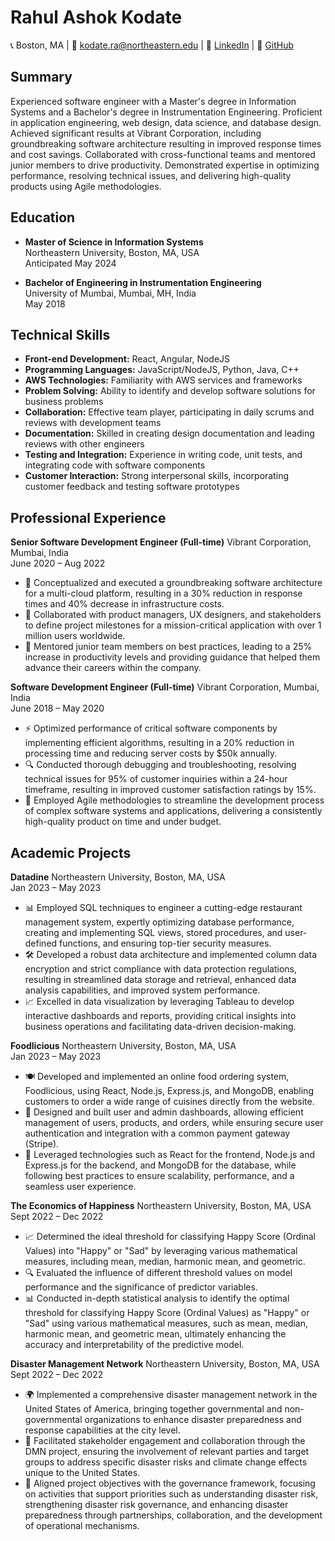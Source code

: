 <!---### Hi there 👋   --->

<!--
**RahulKodate/RahulKodate** is a ✨ _special_ ✨ repository because its `README.md` (this file) appears on your GitHub profile.

Here are some ideas to get you started:

- 🔭 I’m currently working on ...
- 🌱 I’m currently learning ...
- 👯 I’m looking to collaborate on ...
- 🤔 I’m looking for help with ...
- 💬 Ask me about ...
- 📫 How to reach me: ...
- 😄 Pronouns: ...
- ⚡ Fun fact: ...
-->

# Rahul Ashok Kodate

📞 Boston, MA | 📧 kodate.ra@northeastern.edu | 💼 [LinkedIn](https://www.linkedin.com/in/rahulkodate/) | 🐙 [GitHub](https://www.github.com/RahulKodate)

## Summary
Experienced software engineer with a Master's degree in Information Systems and a Bachelor's degree in Instrumentation Engineering. Proficient in application engineering, web design, data science, and database design. Achieved significant results at Vibrant Corporation, including groundbreaking software architecture resulting in improved response times and cost savings. Collaborated with cross-functional teams and mentored junior members to drive productivity. Demonstrated expertise in optimizing performance, resolving technical issues, and delivering high-quality products using Agile methodologies.

## Education
- **Master of Science in Information Systems**  
  Northeastern University, Boston, MA, USA  
  Anticipated May 2024

- **Bachelor of Engineering in Instrumentation Engineering**  
  University of Mumbai, Mumbai, MH, India  
  May 2018

## Technical Skills
- **Front-end Development:** React, Angular, NodeJS
- **Programming Languages:** JavaScript/NodeJS, Python, Java, C++
- **AWS Technologies:** Familiarity with AWS services and frameworks
- **Problem Solving:** Ability to identify and develop software solutions for business problems
- **Collaboration:** Effective team player, participating in daily scrums and reviews with development teams
- **Documentation:** Skilled in creating design documentation and leading reviews with other engineers
- **Testing and Integration:** Experience in writing code, unit tests, and integrating code with software components
- **Customer Interaction:** Strong interpersonal skills, incorporating customer feedback and testing software prototypes

## Professional Experience
**Senior Software Development Engineer (Full-time)**
Vibrant Corporation, Mumbai, India  
June 2020 – Aug 2022

- 🚀 Conceptualized and executed a groundbreaking software architecture for a multi-cloud platform, resulting in a 30% reduction in response times and 40% decrease in infrastructure costs.
- 👥 Collaborated with product managers, UX designers, and stakeholders to define project milestones for a mission-critical application with over 1 million users worldwide.
- 🎯 Mentored junior team members on best practices, leading to a 25% increase in productivity levels and providing guidance that helped them advance their careers within the company.

**Software Development Engineer (Full-time)**
Vibrant Corporation, Mumbai, India  
June 2018 – May 2020

- ⚡ Optimized performance of critical software components by implementing efficient algorithms, resulting in a 20% reduction in processing time and reducing server costs by $50k annually.
- 🔍 Conducted thorough debugging and troubleshooting, resolving technical issues for 95% of customer inquiries within a 24-hour timeframe, resulting in improved customer satisfaction ratings by 15%.
- 🔄 Employed Agile methodologies to streamline the development process of complex software systems and applications, delivering a consistently high-quality product on time and under budget.

## Academic Projects
**Datadine**
Northeastern University, Boston, MA, USA  
Jan 2023 – May 2023

- 📊 Employed SQL techniques to engineer a cutting-edge restaurant management system, expertly optimizing database performance, creating and implementing SQL views, stored procedures, and user-defined functions, and ensuring top-tier security measures.
- 🛠️ Developed a robust data architecture and implemented column data encryption and strict compliance with data protection regulations, resulting in streamlined data storage and retrieval, enhanced data analysis capabilities, and improved system performance.
- 📈 Excelled in data visualization by leveraging Tableau to develop interactive dashboards and reports, providing critical insights into business operations and facilitating data-driven decision-making.

**Foodlicious**
Northeastern University, Boston, MA, USA  
Jan 2023 – May 2023

- 🍽️ Developed and implemented an online food ordering system, Foodlicious, using React, Node.js, Express.js, and MongoDB, enabling customers to order a wide range of cuisines directly from the website.
- 📝 Designed and built user and admin dashboards, allowing efficient management of users, products, and orders, while ensuring secure user authentication and integration with a common payment gateway (Stripe).
- 🚀 Leveraged technologies such as React for the frontend, Node.js and Express.js for the backend, and MongoDB for the database, while following best practices to ensure scalability, performance, and a seamless user experience.

**The Economics of Happiness**
Northeastern University, Boston, MA, USA  
Sept 2022 – Dec 2022

- 📈 Determined the ideal threshold for classifying Happy Score (Ordinal Values) into "Happy" or "Sad" by leveraging various mathematical measures, including mean, median, harmonic mean, and geometric.
- 🔍 Evaluated the influence of different threshold values on model performance and the significance of predictor variables.
- 📊 Conducted in-depth statistical analysis to identify the optimal threshold for classifying Happy Score (Ordinal Values) as "Happy" or "Sad" using various mathematical measures, such as mean, median, harmonic mean, and geometric mean, ultimately enhancing the accuracy and interpretability of the predictive model.

**Disaster Management Network**
Northeastern University, Boston, MA, USA  
Sept 2022 – Dec 2022

- 🌍 Implemented a comprehensive disaster management network in the United States of America, bringing together governmental and non-governmental organizations to enhance disaster preparedness and response capabilities at the city level.
- 👥 Facilitated stakeholder engagement and collaboration through the DMN project, ensuring the involvement of relevant parties and target groups to address specific disaster risks and climate change effects unique to the United States.
- 🎯 Aligned project objectives with the governance framework, focusing on activities that support priorities such as understanding disaster risk, strengthening disaster risk governance, and enhancing disaster preparedness through partnerships, collaboration, and the development of operational mechanisms.
